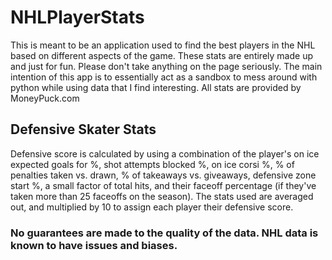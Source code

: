 # NHLPlayerStats

This is meant to be an application used to find the best players in the NHL based on different aspects of the game. These stats are entirely made up and just for fun. Please don't take anything on the page seriously. The main intention of this app is to essentially act as a sandbox to mess around with python while using data that I find interesting. All stats are provided by MoneyPuck.com

## Defensive Skater Stats
Defensive score is calculated by using a combination of the player\'s on ice expected goals for %, shot attempts blocked %, on ice corsi %, % of penalties taken vs. drawn, % of takeaways vs. giveaways, defensive zone start %, a small factor of total hits, and their faceoff percentage (if they\'ve taken more than 25 faceoffs on the season). The stats used are averaged out, and multiplied by 10 to assign each player their defensive score.

### No guarantees are made to the quality of the data. NHL data is known to have issues and biases.